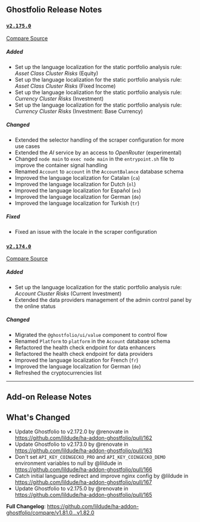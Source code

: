 ## Ghostfolio Release Notes

### [`v2.175.0`](https://redirect.github.com/ghostfolio/ghostfolio/blob/HEAD/CHANGELOG.md#21750---2025-06-28)

[Compare Source](https://redirect.github.com/ghostfolio/ghostfolio/compare/2.174.0...2.175.0)

##### Added

- Set up the language localization for the static portfolio analysis rule: *Asset Class Cluster Risks* (Equity)
- Set up the language localization for the static portfolio analysis rule: *Asset Class Cluster Risks* (Fixed Income)
- Set up the language localization for the static portfolio analysis rule: *Currency Cluster Risks* (Investment)
- Set up the language localization for the static portfolio analysis rule: *Currency Cluster Risks* (Investment: Base Currency)

##### Changed

- Extended the selector handling of the scraper configuration for more use cases
- Extended the *AI* service by an access to *OpenRouter* (experimental)
- Changed `node main` to `exec node main` in the `entrypoint.sh` file to improve the container signal handling
- Renamed `Account` to `account` in the `AccountBalance` database schema
- Improved the language localization for Catalan (`ca`)
- Improved the language localization for Dutch (`nl`)
- Improved the language localization for Español (`es`)
- Improved the language localization for German (`de`)
- Improved the language localization for Turkish (`tr`)

##### Fixed

- Fixed an issue with the locale in the scraper configuration

### [`v2.174.0`](https://redirect.github.com/ghostfolio/ghostfolio/blob/HEAD/CHANGELOG.md#21740---2025-06-24)

[Compare Source](https://redirect.github.com/ghostfolio/ghostfolio/compare/2.173.0...2.174.0)

##### Added

- Set up the language localization for the static portfolio analysis rule: *Account Cluster Risks* (Current Investment)
- Extended the data providers management of the admin control panel by the online status

##### Changed

- Migrated the `@ghostfolio/ui/value` component to control flow
- Renamed `Platform` to `platform` in the `Account` database schema
- Refactored the health check endpoint for data enhancers
- Refactored the health check endpoint for data providers
- Improved the language localization for French (`fr`)
- Improved the language localization for German (`de`)
- Refreshed the cryptocurrencies list

---

## Add-on Release Notes




## What's Changed
* Update Ghostfolio to v2.172.0 by @renovate in https://github.com/lildude/ha-addon-ghostfolio/pull/162
* Update Ghostfolio to v2.173.0 by @renovate in https://github.com/lildude/ha-addon-ghostfolio/pull/163
* Don't set `API_KEY_COINGECKO_PRO` and `API_KEY_COINGECKO_DEMO` environment variables to null by @lildude in https://github.com/lildude/ha-addon-ghostfolio/pull/166
* Catch initial language redirect and improve nginx config by @lildude in https://github.com/lildude/ha-addon-ghostfolio/pull/167
* Update Ghostfolio to v2.175.0 by @renovate in https://github.com/lildude/ha-addon-ghostfolio/pull/165


**Full Changelog**: https://github.com/lildude/ha-addon-ghostfolio/compare/v1.81.0...v1.82.0
